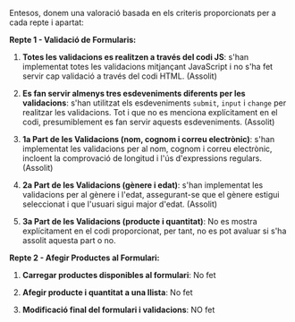 Entesos, donem una valoració basada en els criteris proporcionats per a cada repte i apartat:

**Repte 1 - Validació de Formularis:**

1. **Totes les validacions es realitzen a través del codi JS**: s'han implementat totes les validacions mitjançant JavaScript i no s'ha fet servir cap validació a través del codi HTML. (Assolit)

2. **Es fan servir almenys tres esdeveniments diferents per les validacions**: s'han utilitzat els esdeveniments `submit`, `input` i `change` per realitzar les validacions. Tot i que no es menciona explícitament en el codi, presumiblement es fan servir aquests esdeveniments. (Assolit)

3. **1a Part de les Validacions (nom, cognom i correu electrònic)**: s'han implementat les validacions per al nom, cognom i correu electrònic, incloent la comprovació de longitud i l'ús d'expressions regulars. (Assolit)

4. **2a Part de les Validacions (gènere i edat)**: s'han implementat les validacions per al gènere i l'edat, assegurant-se que el gènere estigui seleccionat i que l'usuari sigui major d'edat. (Assolit)

5. **3a Part de les Validacions (producte i quantitat)**: No es mostra explícitament en el codi proporcionat, per tant, no es pot avaluar si s'ha assolit aquesta part o no.

**Repte 2 - Afegir Productes al Formulari:**

1. **Carregar productes disponibles al formulari**: No fet

2. **Afegir producte i quantitat a una llista**: No fet

3. **Modificació final del formulari i validacions**: NO fet
